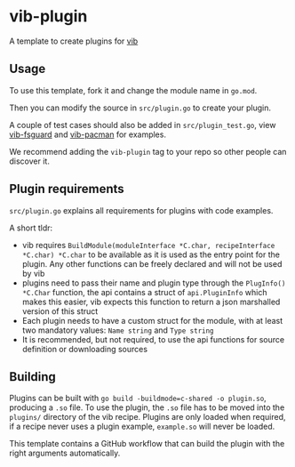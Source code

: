 
# vib-plugin

A template to create plugins for [vib](https://github.com/vanilla-os/vib)

## Usage

To use this template, fork it and change the module name in `go.mod`.

Then you can modify the source in `src/plugin.go` to create your plugin.

A couple of test cases should also be added in `src/plugin_test.go`, view [vib-fsguard](https://github.com/vanilla-os/vib) and [vib-pacman](https://github.com/axtloss/vib-plugins/blob/main/pacman/plugin_test.go) for examples.

We recommend adding the `vib-plugin` tag to your repo so other people can discover it.

## Plugin requirements

`src/plugin.go` explains all requirements for plugins with code examples.

A short tldr:

- vib requires `BuildModule(moduleInterface *C.char, recipeInterface *C.char) *C.char` to be available as it is used as the entry point for the plugin. Any other functions can be freely declared and will not be used by vib
- plugins need to pass their name and plugin type through the `PlugInfo() *C.Char` function, the api contains a struct of `api.PluginInfo` which makes this easier, vib expects this function to return a json marshalled version of this struct
- Each plugin needs to have a custom struct for the module, with at least two mandatory values: `Name string` and `Type string`
- It is recommended, but not required, to use the api functions for source definition or downloading sources

## Building
Plugins can be built with `go build -buildmode=c-shared -o plugin.so`, producing a `.so` file.
To use the plugin, the `.so` file has to be moved into the `plugins/` directory of the vib recipe.
Plugins are only loaded when required, if a recipe never uses a plugin example, `example.so` will never be loaded.

This template contains a GitHub workflow that can build the plugin with the right arguments automatically.
